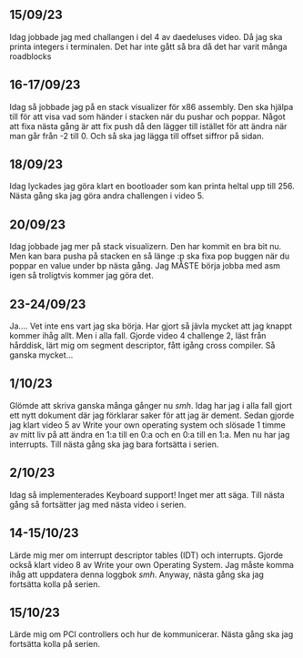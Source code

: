 ## 15/09/23
Idag jobbade jag med challangen i del 4 av daedeluses video. Då jag ska printa integers i terminalen. Det har inte gått så bra då det har varit många roadblocks

## 16-17/09/23
Idag så jobbade jag på en stack visualizer för x86 assembly. Den ska hjälpa till för att visa vad som händer i stacken när du pushar och poppar. Något att fixa nästa gång är att fix push då den lägger till istället för att ändra när man går från -2 till 0. Och så ska jag lägga till offset siffror på sidan.

## 18/09/23
Idag lyckades jag göra klart en bootloader som kan printa heltal upp till 256. Nästa gång ska jag göra andra challengen i video 5.

## 20/09/23
Idag jobbade jag mer på stack visualizern. Den har kommit en bra bit nu. Men kan bara pusha på stacken en så länge :p ska fixa pop buggen när du poppar en value under bp nästa gång. Jag MÅSTE börja jobba med asm igen så troligtvis kommer jag göra det.

## 23-24/09/23
Ja.... Vet inte ens vart jag ska börja. Har gjort så jävla mycket att jag knappt kommer ihåg allt. Men i alla fall. Gjorde video 4 challenge 2, läst från hårddisk, lärt mig om segment descriptor, fått igång cross compiler. Så ganska mycket...

## 1/10/23
Glömde att skriva ganska många gånger nu *smh*. Idag har jag i alla fall gjort ett nytt dokument där jag förklarar saker för att jag är dement. Sedan gjorde jag klart video 5 av Write your own operating system och slösade 1 timme av mitt liv på att ändra en 1:a till en 0:a och en 0:a till en 1:a. Men nu har jag interrupts. Till nästa gång ska jag bara fortsätta i serien.

## 2/10/23
Idag så implementerades Keyboard support! Inget mer att säga. Till nästa gång så fortsätter jag med nästa video i serien.

## 14-15/10/23
Lärde mig mer om interrupt descriptor tables (IDT) och interrupts. Gjorde också klart video 8 av Write your own Operating System. Jag måste komma ihåg att uppdatera denna loggbok *smh*. Anyway, nästa gång ska jag fortsätta kolla på serien.

## 15/10/23
Lärde mig om PCI controllers och hur de kommunicerar. Nästa gång ska jag fortsätta kolla på serien.